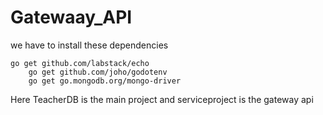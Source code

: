 # Gatewaay_API
we have to install these dependencies
	
	
	go get github.com/labstack/echo 
        go get github.com/joho/godotenv
        go get go.mongodb.org/mongo-driver
  
  Here TeacherDB is the main project and serviceproject is the gateway api
  
  
